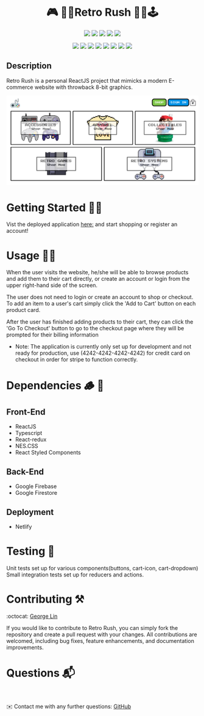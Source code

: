 <h1 align="center">🎮 👾🤖Retro Rush 🤖👾🕹️ </h1>

<p align="center">
    <img src="https://img.shields.io/github/repo-size/lingeorge88/8bitGamesV2" />
    <img src="https://img.shields.io/github/languages/top/lingeorge88/8bitGamesV2"  />
    <img src="https://img.shields.io/github/issues/lingeorge88/8bitGamesV2" />
    <img src="https://img.shields.io/github/last-commit/lingeorge88/8bitGamesV2" >
    <a href="https://github.com/lingeorge88/8bitGamesV2""><img src="https://img.shields.io/github/stars/lingeorge88/8bitGamesV2?style=social" target="_blank" /></a>
</p>


<p align="center">
    <img src="https://img.shields.io/badge/ReactJS-75D1FF"  />
    <img src="https://img.shields.io/badge/ReactTestingLibrary-green" />
    <img src="https://img.shields.io/badge/Typescript-blue" />
    <img src="https://img.shields.io/badge/ReactRedux-purple" />
    <img src="https://img.shields.io/badge/Nes.CSS-yellow" />
    <img src="https://img.shields.io/badge/Netlify-orange" />
    <img src="https://img.shields.io/badge/Stripe-violet" />
    <img src="https://img.shields.io/badge/ReduxPersist-pink" />

</p>


## Description
Retro Rush is a personal ReactJS project that mimicks a modern E-commerce website with throwback 8-bit graphics.  

![Screenshot](./src/assets/RetroRush.png)


# Getting Started 🛫🚀
Vist the deployed application [here:](https://retro-rush-38883.netlify.app/) and start shopping or register an account!

# Usage 🐱‍💻 
When the user visits the website, he/she will be able to browse products and add them to their cart directly, or create an account or login from the upper right-hand side of the screen.

The user does not need to login or create an account to shop or checkout. To add an item to a user's cart simply click the 'Add to Cart' button on each product card.

After the user has finished adding products to their cart, they can click the 'Go To Checkout' button to go to the checkout page where they will be prompted for their billing information

* Note: The application is currently only set up for development and not ready for production, use (4242-4242-4242-4242) for credit card on checkout in order for stripe to function correctly.

# Dependencies 🪵 🧱 

## Front-End
- ReactJS
- Typescript
- React-redux
- NES.CSS
- React Styled Components

## Back-End
- Google Firebase
- Google Firestore



## Deployment
- Netlify

# Testing 🧪 
Unit tests set up for various components(buttons, cart-icon, cart-dropdown)
Small integration tests set up for reducers and actions.
# Contributing ⚒️

:octocat: [George Lin](https://github.com/lingeorge88)

If you would like to contribute to Retro Rush, you can simply fork the repository and create a pull request with your changes. All contributions are welcomed, including bug fixes, feature enhancements, and documentation improvements.

# Questions 📬
<br>

✉️ Contact me with any further questions:  [GitHub](https://github.com/lingeorge88)